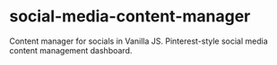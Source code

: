 # social-media-content-manager
Content manager for socials in Vanilla JS. Pinterest-style social media content management dashboard.
